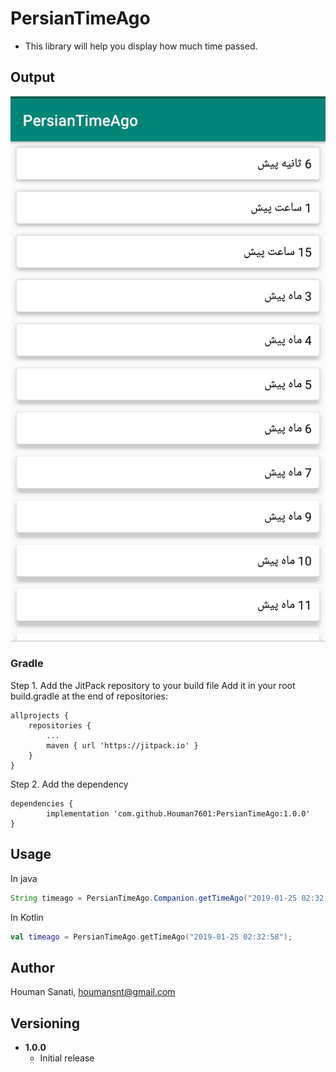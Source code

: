 # PersianTimeAgo 

* This library will help you display how much time passed.

## Output

 ![logo](https://github.com/Houman7601/PersianTimeAgo/blob/master/image/p1.jpg)

### Gradle

Step 1. Add the JitPack repository to your build file
Add it in your root build.gradle at the end of repositories:

	allprojects {
		repositories {
			...
			maven { url 'https://jitpack.io' }
		}
	}
Step 2. Add the dependency

	dependencies {
	        implementation 'com.github.Houman7601:PersianTimeAgo:1.0.0'
	}
## Usage
In java
```java
String timeago = PersianTimeAgo.Companion.getTimeAgo("2019-01-25 02:32:58");
```
In Kotlin
```kotlin
val timeago = PersianTimeAgo.getTimeAgo("2019-01-25 02:32:58");
```

## Author

Houman Sanati, houmansnt@gmail.com

## Versioning

* **1.0.0**
    * Initial release
